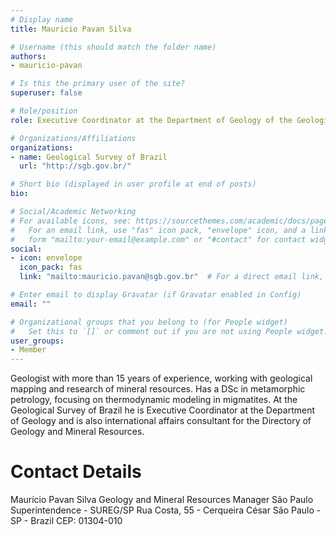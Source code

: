 ```yaml
---
# Display name
title: Mauricio Pavan Silva

# Username (this should match the folder name)
authors:
- mauricio-pavan

# Is this the primary user of the site?
superuser: false

# Role/position
role: Executive Coordinator at the Department of Geology of the Geological Survey of Brazil 

# Organizations/Affiliations
organizations:
- name: Geological Survey of Brazil 
  url: "http://sgb.gov.br/"

# Short bio (displayed in user profile at end of posts)
bio: 

# Social/Academic Networking
# For available icons, see: https://sourcethemes.com/academic/docs/page-builder/#icons
#   For an email link, use "fas" icon pack, "envelope" icon, and a link in the
#   form "mailto:your-email@example.com" or "#contact" for contact widget.
social:
- icon: envelope
  icon_pack: fas
  link: "mailto:mauricio.pavan@sgb.gov.br"  # For a direct email link, use "mailto:test@example.org".

# Enter email to display Gravatar (if Gravatar enabled in Config)
email: ""

# Organizational groups that you belong to (for People widget)
#   Set this to `[]` or comment out if you are not using People widget.
user_groups:
- Member
---
```

Geologist with more than 15 years of experience, working with geological mapping and research of mineral resources. Has a DSc in metamorphic petrology, focusing on thermodynamic modeling in migmatites. At the Geological Survey of Brazil he is Executive Coordinator at the Department of Geology and is also international affairs consultant for the Directory of Geology and Mineral Resources.

Contact Details
===============

Maurício Pavan Silva
Geology and Mineral Resources Manager
São Paulo Superintendence - SUREG/SP
Rua Costa, 55 - Cerqueira César
São Paulo - SP - Brazil
CEP: 01304-010
